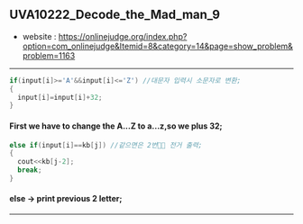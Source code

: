 ## UVA10222_Decode_the_Mad_man_9
+ website : https://onlinejudge.org/index.php?option=com_onlinejudge&Itemid=8&category=14&page=show_problem&problem=1163
------
```c++
if(input[i]>='A'&&input[i]<='Z') //대문자 입력시 소문자로 변환; 
{
  input[i]=input[i]+32;	
}
```
#### First we have to change the A...Z to a...z,so we plus 32;
```c++
else if(input[i]==kb[j]) //같으면은 2번 전거 출력; 
{
  cout<<kb[j-2];
  break;
}	
```
#### else -> print previous 2 letter;
----
